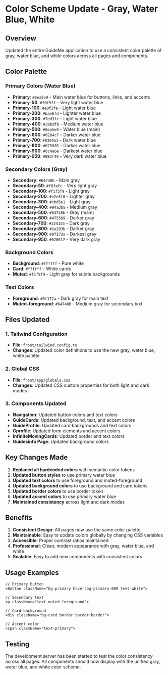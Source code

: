 # Color Scheme Update - Gray, Water Blue, White

## Overview

Updated the entire GuideMe application to use a consistent color palette of gray, water blue, and white colors across all pages and components.

## Color Palette

### Primary Colors (Water Blue)

- **Primary**: `#0ea5e9` - Main water blue for buttons, links, and accents
- **Primary-50**: `#f0f9ff` - Very light water blue
- **Primary-100**: `#e0f2fe` - Light water blue
- **Primary-200**: `#bae6fd` - Lighter water blue
- **Primary-300**: `#7dd3fc` - Light water blue
- **Primary-400**: `#38bdf8` - Medium water blue
- **Primary-500**: `#0ea5e9` - Water blue (main)
- **Primary-600**: `#0284c7` - Darker water blue
- **Primary-700**: `#0369a1` - Dark water blue
- **Primary-800**: `#075985` - Darker water blue
- **Primary-900**: `#0c4a6e` - Darkest water blue
- **Primary-950**: `#082f49` - Very dark water blue

### Secondary Colors (Gray)

- **Secondary**: `#64748b` - Main gray
- **Secondary-50**: `#f8fafc` - Very light gray
- **Secondary-100**: `#f1f5f9` - Light gray
- **Secondary-200**: `#e2e8f0` - Lighter gray
- **Secondary-300**: `#cbd5e1` - Light gray
- **Secondary-400**: `#94a3b8` - Medium gray
- **Secondary-500**: `#64748b` - Gray (main)
- **Secondary-600**: `#475569` - Darker gray
- **Secondary-700**: `#334155` - Dark gray
- **Secondary-800**: `#1e293b` - Darker gray
- **Secondary-900**: `#0f172a` - Darkest gray
- **Secondary-950**: `#020617` - Very dark gray

### Background Colors

- **Background**: `#ffffff` - Pure white
- **Card**: `#ffffff` - White cards
- **Muted**: `#f1f5f9` - Light gray for subtle backgrounds

### Text Colors

- **Foreground**: `#0f172a` - Dark gray for main text
- **Muted-foreground**: `#64748b` - Medium gray for secondary text

## Files Updated

### 1. Tailwind Configuration

- **File**: `front/tailwind.config.ts`
- **Changes**: Updated color definitions to use the new gray, water blue, white palette

### 2. Global CSS

- **File**: `front/app/globals.css`
- **Changes**: Updated CSS custom properties for both light and dark modes

### 3. Components Updated

- **Navigation**: Updated button colors and text colors
- **GuideCards**: Updated background, text, and accent colors
- **GuideProfile**: Updated card backgrounds and text colors
- **Gprofile**: Updated form elements and accent colors
- **InfiniteMovingCards**: Updated border and text colors
- **Guidesinfo Page**: Updated background colors

## Key Changes Made

1. **Replaced all hardcoded colors** with semantic color tokens
2. **Updated button styles** to use primary water blue
3. **Updated text colors** to use foreground and muted-foreground
4. **Updated background colors** to use background and card tokens
5. **Updated border colors** to use border token
6. **Updated accent colors** to use primary water blue
7. **Maintained consistency** across light and dark modes

## Benefits

1. **Consistent Design**: All pages now use the same color palette
2. **Maintainable**: Easy to update colors globally by changing CSS variables
3. **Accessible**: Proper contrast ratios maintained
4. **Professional**: Clean, modern appearance with gray, water blue, and white
5. **Scalable**: Easy to add new components with consistent colors

## Usage Examples

```tsx
// Primary button
<Button className="bg-primary hover:bg-primary-600 text-white">

// Secondary text
<p className="text-muted-foreground">

// Card background
<div className="bg-card border border-border">

// Accent color
<span className="text-primary">
```

## Testing

The development server has been started to test the color consistency across all pages. All components should now display with the unified gray, water blue, and white color scheme.
